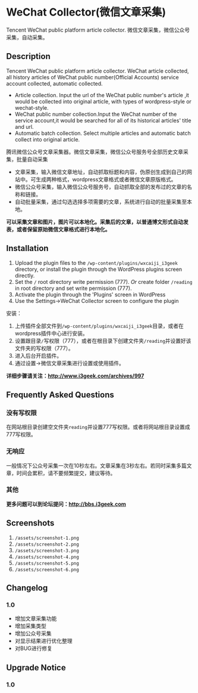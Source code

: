 # WeChat Collector(微信文章采集)
Tencent WeChat public platform article collector. 微信文章采集，微信公众号采集，自动采集。

## Description 

Tencent WeChat public platform article collector. WeChat article collected, all history articles of WeChat public number(Official Accounts) service account collected, automatic collected.

*   Article collection. Input the url of the WeChat public number's article ,it would be collected into original article, with types of wordpress-style or wechat-style.
*   WeChat public number collection.Input the WeChat number of the service account,it would be searched for all of its historical articles' title and url.
*   Automatic batch collection.  Select multiple articles and automatic batch collect into original article.

腾讯微信公众号文章采集器。微信文章采集，微信公众号服务号全部历史文章采集，批量自动采集

*   文章采集，输入微信文章地址，自动抓取标题和内容，伪原创生成到自己的网站中。可生成两种格式，wordpress文章格式或者微信文章原版格式。
*   微信公众号采集，输入微信公众号服务号，自动抓取全部的发布过的文章的名称和链接。
*   自动批量采集，通过勾选选择多项需要的文章，系统进行自动的批量采集至本地。

**可以采集文章和图片，图片可以本地化。采集后的文章，以普通博文形式自动发表，或者保留原始微信文章格式进行本地化。**

## Installation

1. Upload the plugin files to the `/wp-content/plugins/wxcaiji_i3geek` directory, or install the plugin through the WordPress plugins screen directly.
2. Set the `/` root directory write permission (777). *Or* create folder `/reading` in root directory and set write permission (777).
3. Activate the plugin through the 'Plugins' screen in WordPress
4. Use the Settings->WeChat Collector screen to configure the plugin

安装：

1. 上传插件全部文件到`/wp-content/plugins/wxcaiji_i3geek`目录，或者在wordpress插件中心进行安装。
2. 设置跟目录`/`写权限（777），或者在根目录下创建文件夹`/reading`并设置好该文件夹的写权限（777）。
3. 进入后台开启插件。
4. 通过设置->微信文章采集进行设置或使用插件。

**详细步骤请关注：http://www.i3geek.com/archives/997**

## Frequently Asked Questions 

### 没有写权限 

在网站根目录创建空文件夹`reading`并设置777写权限。或者将网站根目录设置成777写权限。

### 无响应 

一般情况下公众号采集一次在10秒左右。文章采集在3秒左右。若同时采集多篇文章，时间会累积，请不要频繁提交，建议等待。

### 其他 

**更多问题可以到论坛提问：http://bbs.i3geek.com**

## Screenshots 

1. `/assets/screenshot-1.png`
2. `/assets/screenshot-2.png`
3. `/assets/screenshot-3.png`
4. `/assets/screenshot-4.png`
5. `/assets/screenshot-5.png`
6. `/assets/screenshot-6.png`

## Changelog

### 1.0
* 增加文章采集功能
* 增加采集类型
* 增加公众号采集
* 对显示结果进行优化整理
* 对BUG进行修复

## Upgrade Notice

### 1.0 